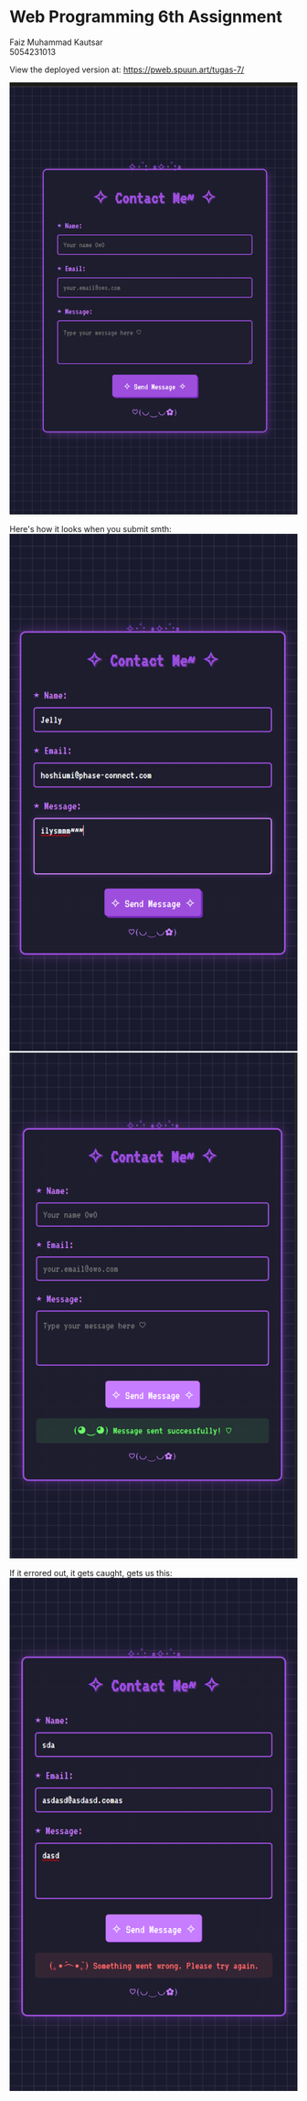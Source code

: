 # **Web Programming 6th Assignment**

Faiz Muhammad Kautsar  
5054231013

View the deployed version at: https://pweb.spuun.art/tugas-7/

![alt text](image.png)

Here's how it looks when you submit smth:  
![alt text](image-1.png)
![alt text](image-2.png)

If it errored out, it gets caught, gets us this:  
![alt text](image-3.png)
